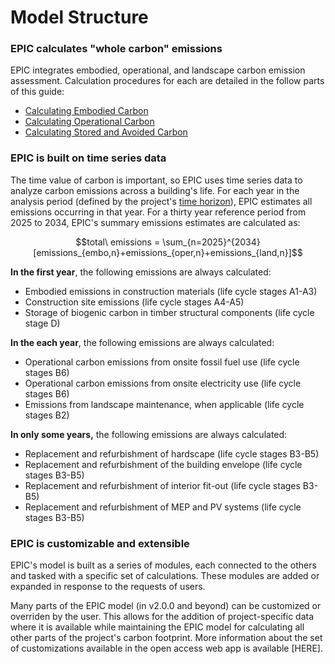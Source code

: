 # Model Structure

### EPIC calculates "whole carbon" emissions

EPIC integrates embodied, operational, and landscape carbon emission assessment. Calculation procedures for each are detailed in the follow parts of this guide:

* [Calculating Embodied Carbon](calculations.md)
* [Calculating Operational Carbon](calculations-1.md)
* [Calculating Stored and Avoided Carbon](calculations-2.md)

### EPIC is built on time series data

The time value of carbon is important, so EPIC uses time series data to analyze carbon emissions across a building's life. For each year in the analysis period (defined by the project's [time horizon](scope.md#time-horizon)), EPIC estimates all emissions occurring in that year. For a thirty year reference period from 2025 to 2034, EPIC's summary emissions estimates are calculated as:

$$total\ emissions = \sum_{n=2025}^{2034}[emissions_{embo,n}+emissions_{oper,n}+emissions_{land,n}]$$

**In the first year**, the following emissions are always calculated:

* Embodied emissions in construction materials (life cycle stages A1-A3)
* Construction site emissions (life cycle stages A4-A5)
* Storage of biogenic carbon in timber structural components (life cycle stage D)

**In the each year**, the following emissions are always calculated:

* Operational carbon emissions from onsite fossil fuel use (life cycle stages B6)
* Operational carbon emissions from onsite electricity use (life cycle stages B6)
* Emissions from landscape maintenance, when applicable  (life cycle stages B2)

**In only some years,** the following emissions are always calculated:

* Replacement and refurbishment of hardscape (life cycle stages B3-B5)
* Replacement and refurbishment of the building envelope (life cycle stages B3-B5)
* Replacement and refurbishment of interior fit-out (life cycle stages B3-B5)
* Replacement and refurbishment of MEP and PV systems (life cycle stages B3-B5)

### EPIC is customizable and extensible

EPIC's model is built as a series of modules, each connected to the others and tasked with a specific set of calculations.  These modules are added or expanded in response to the requests of users.&#x20;

Many parts of the EPIC model (in v2.0.0 and beyond) can be customized or overriden by the user. This allows for the addition of project-specific data where it is available while maintaining the EPIC model for calculating all other parts of the project's carbon footprint. More information about the set of customizations available in the open access web app is available \[HERE].&#x20;















&#x20;&#x20;
